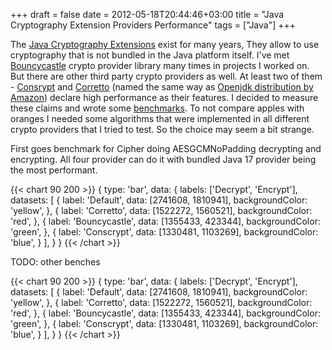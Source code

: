 +++ 
draft = false
date = 2012-05-18T20:44:46+03:00
title = "Java Cryptography Extension Providers Performance"
tags = ["Java"]
+++

The [Java Cryptography Extensions](https://en.wikipedia.org/wiki/Java_Cryptography_Extension) exist for many years, They allow to use cryptography that is not bundled in the Java platform itself. I've met [Bouncycastle](https://www.bouncycastle.org/) crypto provider library many times in projects I worked on. But there are other third party crypto providers as well. At least two of them - [Consrypt](https://github.com/google/conscrypt) and [Corretto](https://github.com/corretto/amazon-corretto-crypto-provider) (named the same way as [Openjdk distribution by Amazon](https://aws.amazon.com/corretto)) declare high performance as their features. I decided to measure these claims and wrote some [benchmarks](https://github.com/isopov/jce-benchmarks). To not compare apples with oranges I needed some algorithms that were implemented in all different crypto providers that I tried to test. So the choice may seem a bit strange.

First goes benchmark for Cipher doing AESGCMNoPadding decrypting and encrypting. All four provider can do it with bundled Java 17 provider being the most performant.

{{< chart 90 200 >}}
{
    type: 'bar',
    data: {
        labels: ['Decrypt', 'Encrypt'],
        datasets: [
          {
              label: 'Default',
              data: [2741608, 1810941],
              backgroundColor: 'yellow',
            },
            {
              label: 'Corretto',
              data: [1522272, 1560521],
              backgroundColor: 'red',
            },
            {
              label: 'Bouncycastle',
              data: [1355433, 423344],
              backgroundColor: 'green',
            },
            {
              label: 'Conscrypt',
              data: [1330481, 1103269],
              backgroundColor: 'blue',
            }
          ],
    }
}
{{< /chart >}}

TODO: other benches

{{< chart 90 200 >}}
{
    type: 'bar',
    data: {
        labels: ['Decrypt', 'Encrypt'],
        datasets: [
          {
              label: 'Default',
              data: [2741608, 1810941],
              backgroundColor: 'yellow',
            },
            {
              label: 'Corretto',
              data: [1522272, 1560521],
              backgroundColor: 'red',
            },
            {
              label: 'Bouncycastle',
              data: [1355433, 423344],
              backgroundColor: 'green',
            },
            {
              label: 'Conscrypt',
              data: [1330481, 1103269],
              backgroundColor: 'blue',
            }
          ],
    }
}
{{< /chart >}}
